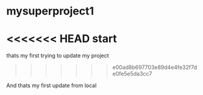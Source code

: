 # mysuperproject1
<<<<<<< HEAD
start
=======

thats my first trying to update my project
>>>>>>> e00ad8b697703e89d4e4fe32f7de0fe5e5da3cc7

And thats my first update from local
